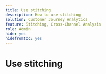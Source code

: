 ```yaml
---
title: Use stitching
description: How to use stitching
solution: Customer Journey Analytics
feature: Stitching, Cross-Channel Analysis
role: Admin
hide: yes
hidefromtoc: yes
---
```


# Use stitching

